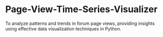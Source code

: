 # Page-View-Time-Series-Visualizer
To analyze patterns and trends in forum page views, providing insights using effective data visualization techniques in Python.
